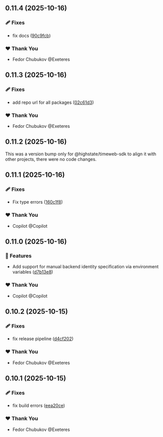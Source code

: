 ## 0.11.4 (2025-10-16)

### 🩹 Fixes

- fix docs ([90c9fcb](https://github.com/highstate-io/highstate/commit/90c9fcb))

### ❤️ Thank You

- Fedor Chubukov @Exeteres

## 0.11.3 (2025-10-16)

### 🩹 Fixes

- add repo url for all packages ([02c61d3](https://github.com/highstate-io/highstate/commit/02c61d3))

### ❤️ Thank You

- Fedor Chubukov @Exeteres

## 0.11.2 (2025-10-16)

This was a version bump only for @highstate/timeweb-sdk to align it with other projects, there were no code changes.

## 0.11.1 (2025-10-16)

### 🩹 Fixes

- Fix type errors ([160c1f8](https://github.com/highstate-io/highstate/commit/160c1f8))

### ❤️ Thank You

- Copilot @Copilot

## 0.11.0 (2025-10-16)

### 🚀 Features

- Add support for manual backend identity specification via environment variables ([d7b13e8](https://github.com/highstate-io/highstate/commit/d7b13e8))

### ❤️ Thank You

- Copilot @Copilot

## 0.10.2 (2025-10-15)

### 🩹 Fixes

- fix release pipeline ([d4cf202](https://github.com/highstate-io/highstate/commit/d4cf202))

### ❤️ Thank You

- Fedor Chubukov @Exeteres

## 0.10.1 (2025-10-15)

### 🩹 Fixes

- fix build errors ([eea20ce](https://github.com/highstate-io/highstate/commit/eea20ce))

### ❤️ Thank You

- Fedor Chubukov @Exeteres